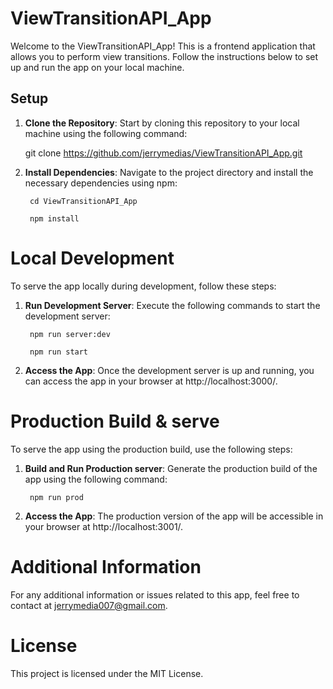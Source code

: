# ViewTransitionAPI_App

Welcome to the ViewTransitionAPI_App! This is a frontend application that allows you to perform view transitions. Follow the instructions below to set up and run the app on your local machine.

## Setup

1. **Clone the Repository**: Start by cloning this repository to your local machine using the following command:

   git clone https://github.com/jerrymedias/ViewTransitionAPI_App.git

2. **Install Dependencies**: Navigate to the project directory and install the necessary dependencies using npm:
    
        cd ViewTransitionAPI_App

        npm install

# Local Development
To serve the app locally during development, follow these steps:

1. **Run Development Server**: Execute the following commands to start the development server:

        npm run server:dev

        npm run start

2. **Access the App**: Once the development server is up and running, you can access the app in your browser at http://localhost:3000/.

# Production Build & serve
To serve the app using the production build, use the following steps:

1. **Build and Run Production server**: Generate the production build of the app using the following command:

        npm run prod

2. **Access the App**: The production version of the app will be accessible in your browser at http://localhost:3001/.

# Additional Information
For any additional information or issues related to this app, feel free to contact at jerrymedia007@gmail.com.

# License
This project is licensed under the MIT License.
